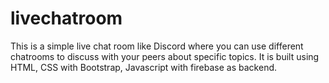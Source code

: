 # livechatroom
This is a simple live chat room like Discord where you can use different chatrooms to discuss with your peers about specific topics. It is built using HTML, CSS with Bootstrap, Javascript with firebase as backend.
